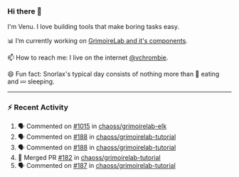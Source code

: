 ### Hi there 👋

I'm Venu. I love building tools that make boring tasks easy.

📊 I’m currently working on [GrimoireLab and it's components](https://chaoss.github.io/grimoirelab).

📫 How to reach me: I live on the internet [@vchrombie](https://www.google.co.in/search?q=vchrombie).

😄 Fun fact: Snorlax's typical day consists of nothing more than :doughnut: eating and :zzz: sleeping.

---

### :zap: Recent Activity

<!--START_SECTION:activity-->
1. 🗣 Commented on [#1015](https://github.com/chaoss/grimoirelab-elk/issues/1015) in [chaoss/grimoirelab-elk](https://github.com/chaoss/grimoirelab-elk)
2. 🗣 Commented on [#188](https://github.com/chaoss/grimoirelab-tutorial/issues/188) in [chaoss/grimoirelab-tutorial](https://github.com/chaoss/grimoirelab-tutorial)
3. 🗣 Commented on [#188](https://github.com/chaoss/grimoirelab-tutorial/issues/188) in [chaoss/grimoirelab-tutorial](https://github.com/chaoss/grimoirelab-tutorial)
4. 🎉 Merged PR [#182](https://github.com/chaoss/grimoirelab-tutorial/pull/182) in [chaoss/grimoirelab-tutorial](https://github.com/chaoss/grimoirelab-tutorial)
5. 🗣 Commented on [#187](https://github.com/chaoss/grimoirelab-tutorial/issues/187) in [chaoss/grimoirelab-tutorial](https://github.com/chaoss/grimoirelab-tutorial)
<!--END_SECTION:activity-->

<!--
**vchrombie/vchrombie** is a ✨ _special_ ✨ repository because its `README.md` (this file) appears on your GitHub profile.

Here are some ideas to get you started:

- 🔭 I’m currently working on ...
- 🌱 I’m currently learning ...
- 👯 I’m looking to collaborate on ...
- 🤔 I’m looking for help with ...
- 💬 Ask me about ...
- 📫 How to reach me: ...
- 😄 Pronouns: ...
- ⚡ Fun fact: ...
-->
